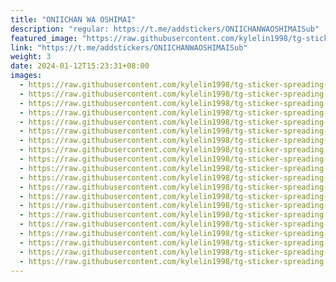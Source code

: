 ```yaml
---
title: "ONIICHAN WA OSHIMAI"
description: "regular: https://t.me/addstickers/ONIICHANWAOSHIMAISub"
featured_image: "https://raw.githubusercontent.com/kylelin1998/tg-sticker-spreading-worldwide-images/main/img/ac39887d-bde7-491c-83f7-37674ab5f2ef.jpg"
link: "https://t.me/addstickers/ONIICHANWAOSHIMAISub"
weight: 3
date: 2024-01-12T15:23:31+08:00
images:
  - https://raw.githubusercontent.com/kylelin1998/tg-sticker-spreading-worldwide-images/main/img/ac39887d-bde7-491c-83f7-37674ab5f2ef.jpg
  - https://raw.githubusercontent.com/kylelin1998/tg-sticker-spreading-worldwide-images/main/img/b9bd4a64-0490-4184-9dde-d78b7fc99500.jpg
  - https://raw.githubusercontent.com/kylelin1998/tg-sticker-spreading-worldwide-images/main/img/14660166-7cfc-4124-9c0e-6021ffd7eee5.jpg
  - https://raw.githubusercontent.com/kylelin1998/tg-sticker-spreading-worldwide-images/main/img/b5c43f84-13ba-4feb-98b1-85eea4c88bd1.jpg
  - https://raw.githubusercontent.com/kylelin1998/tg-sticker-spreading-worldwide-images/main/img/c21e27b5-b372-43ba-aa01-335f267bc949.jpg
  - https://raw.githubusercontent.com/kylelin1998/tg-sticker-spreading-worldwide-images/main/img/59cf731a-fdf5-4916-ac0c-d2a18b275241.jpg
  - https://raw.githubusercontent.com/kylelin1998/tg-sticker-spreading-worldwide-images/main/img/ad7df7b0-e45a-440a-8bde-4e57cc0ffef4.jpg
  - https://raw.githubusercontent.com/kylelin1998/tg-sticker-spreading-worldwide-images/main/img/ec3813e2-45c7-427c-af6e-3dbbd9f642b8.jpg
  - https://raw.githubusercontent.com/kylelin1998/tg-sticker-spreading-worldwide-images/main/img/7adfaa7a-a473-43f9-a894-4b2f24589e28.jpg
  - https://raw.githubusercontent.com/kylelin1998/tg-sticker-spreading-worldwide-images/main/img/52d39b16-1c75-4bc8-906f-180d641ed432.jpg
  - https://raw.githubusercontent.com/kylelin1998/tg-sticker-spreading-worldwide-images/main/img/ffa71d05-773b-463e-b613-26a4a54c882c.jpg
  - https://raw.githubusercontent.com/kylelin1998/tg-sticker-spreading-worldwide-images/main/img/eed82661-2eab-401e-bd2c-759eaea27f2e.jpg
  - https://raw.githubusercontent.com/kylelin1998/tg-sticker-spreading-worldwide-images/main/img/5378daf7-ceab-4aeb-8300-749178661b5f.jpg
  - https://raw.githubusercontent.com/kylelin1998/tg-sticker-spreading-worldwide-images/main/img/a7e101a7-21bc-4d62-aafe-58dc7ae85143.jpg
  - https://raw.githubusercontent.com/kylelin1998/tg-sticker-spreading-worldwide-images/main/img/ce79e9ec-3118-4f9b-9c80-a275088567ab.jpg
  - https://raw.githubusercontent.com/kylelin1998/tg-sticker-spreading-worldwide-images/main/img/8fcb6c79-1aa9-4aba-99af-8cf0773c23d5.jpg
  - https://raw.githubusercontent.com/kylelin1998/tg-sticker-spreading-worldwide-images/main/img/7cbc474a-1f40-4cac-8810-6e56178cd63f.jpg
  - https://raw.githubusercontent.com/kylelin1998/tg-sticker-spreading-worldwide-images/main/img/50e64d82-8445-444f-af93-2e070d3c1c19.jpg
  - https://raw.githubusercontent.com/kylelin1998/tg-sticker-spreading-worldwide-images/main/img/928ad071-5bfb-4f1d-ad6c-629c3c06ac52.jpg
  - https://raw.githubusercontent.com/kylelin1998/tg-sticker-spreading-worldwide-images/main/img/b4689e9d-4598-4aaa-9e5a-ae7a0fade099.jpg
---
```

